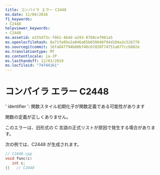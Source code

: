 ```yaml
---
title: コンパイラ エラー C2448
ms.date: 11/04/2016
f1_keywords:
- C2448
helpviewer_keywords:
- C2448
ms.assetid: e255df3c-f861-4b4d-a193-8768cef061a5
ms.openlocfilehash: 8a71fe05e2a046a65b659840f94d104a3c526778
ms.sourcegitcommit: 16fa847794b60bf40c67d20f74751a67fccb602e
ms.translationtype: MT
ms.contentlocale: ja-JP
ms.lasthandoff: 12/03/2019
ms.locfileid: "74744161"
---
```

# <a name="compiler-error-c2448"></a>コンパイラ エラー C2448

' identifier ': 関数スタイル初期化子が関数定義である可能性があります

関数の定義が正しくありません。

このエラーは、旧形式の C 言語の正式リストが原因で発生する場合があります。

次の例では、C2448 が生成されます。

```cpp
// C2448.cpp
void func(c)
   int c;
{}   // C2448
```
